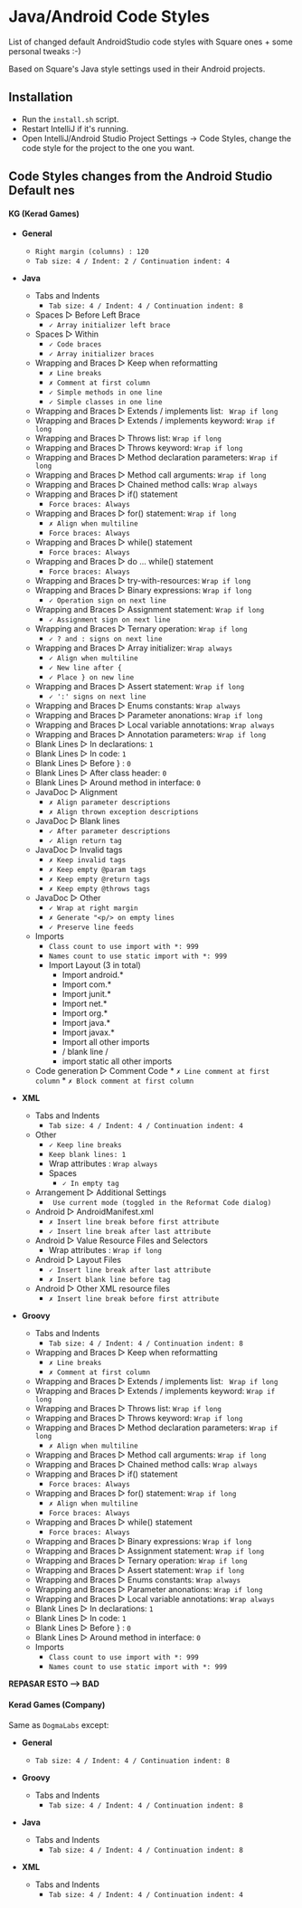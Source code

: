 Java/Android Code Styles
================

List of changed default AndroidStudio code styles with Square ones + some personal tweaks :-)

Based on Square's Java style settings used in their Android projects.

Installation
------------
* Run the `install.sh` script.
* Restart IntelliJ if it's running.
* Open IntelliJ/Android Studio Project Settings -> Code Styles, change the code style for the
   project to the one you want.

Code Styles changes from the Android Studio __Default__ nes
------------------------------------------------

#### KG (Kerad Games)

* __General__
   * `Right margin (columns) : 120`
   * `Tab size: 4 / Indent: 2 / Continuation indent: 4`

* __Java__
   * Tabs and Indents
      * `Tab size: 4 / Indent: 4 / Continuation indent: 8`
   * Spaces ▻ Before Left Brace 
      * `✓ Array initializer left brace`
   * Spaces ▻ Within
      * `✓ Code braces`
      * `✓ Array initializer braces`
   * Wrapping and Braces ▻ Keep when reformatting
      * `✗ Line breaks`
      * `✗ Comment at first column`
      * `✓ Simple methods in one line`
      * `✓ Simple classes in one line`
   * Wrapping and Braces ▻ Extends / implements list: ` Wrap if long`
   * Wrapping and Braces ▻ Extends / implements keyword: `Wrap if long`
   * Wrapping and Braces ▻ Throws list: `Wrap if long`
   * Wrapping and Braces ▻ Throws keyword: `Wrap if long`
   * Wrapping and Braces ▻ Method declaration parameters: `Wrap if long`
   * Wrapping and Braces ▻ Method call arguments: `Wrap if long`
   * Wrapping and Braces ▻ Chained method calls: `Wrap always`
   * Wrapping and Braces ▻ if() statement
      * `Force braces: Always`
   * Wrapping and Braces ▻ for() statement: `Wrap if long`
      * `✗ Align when multiline`
      * `Force braces: Always`
   * Wrapping and Braces ▻ while() statement
      * `Force braces: Always`
   * Wrapping and Braces ▻ do ... while() statement
      * `Force braces: Always`
   * Wrapping and Braces ▻ try-with-resources: `Wrap if long`
   * Wrapping and Braces ▻ Binary expressions: `Wrap if long`
      * `✓ Operation sign on next line`
   * Wrapping and Braces ▻ Assignment statement: `Wrap if long`
      * `✓ Assignment sign on next line`
   * Wrapping and Braces ▻ Ternary operation: `Wrap if long`
      * `✓ ? and : signs on next line`
   * Wrapping and Braces ▻ Array initializer: `Wrap always`
      * `✓ Align when multiline` 
      * `✓ New line after {`
      * `✓ Place } on new line`
   * Wrapping and Braces ▻ Assert statement: `Wrap if long`
      * `✓ ':' signs on next line`
   * Wrapping and Braces ▻ Enums constants: `Wrap always`
   * Wrapping and Braces ▻ Parameter anonations: `Wrap if long`
   * Wrapping and Braces ▻ Local variable annotations: `Wrap always`
   * Wrapping and Braces ▻ Annotation parameters: `Wrap if long`
   * Blank Lines ▻ In declarations: `1`
   * Blank Lines ▻ In code: `1`
   * Blank Lines ▻ Before } : `0`
   * Blank Lines ▻ After class header: `0`
   * Blank Lines ▻ Around method in interface: `0`
   * JavaDoc ▻ Alignment
      * `✗ Align parameter descriptions`
      * `✗ Align thrown exception descriptions`
   * JavaDoc ▻ Blank lines
      * `✓ After parameter descriptions`
      * `✓ Align return tag`
   * JavaDoc ▻ Invalid tags
      * `✗ Keep invalid tags`
      * `✗ Keep empty @param tags`
      * `✗ Keep empty @return tags`
      * `✗ Keep empty @throws tags`
   * JavaDoc ▻ Other
      * `✓ Wrap at right margin`
      * `✗ Generate "<p/> on empty lines`
      * `✓ Preserve line feeds`
   * Imports
      * `Class count to use import with *: 999`
      * `Names count to use static import with *: 999`
      * Import Layout (3 in total)
         * Import android.*
         * Import com.*
         * Import junit.*
         * Import net.*
         * Import org.*
         * Import java.*
         * Import javax.*
         * Import all other imports
         * / blank line /
         * import static  all other imports
   * Code generation ▻ Comment Code
         * `✗ Line comment at first column`
         * `✗ Block comment at first column`

* __XML__
   * Tabs and Indents
      * `Tab size: 4 / Indent: 4 / Continuation indent: 4`
   * Other
      * `✓ Keep line breaks`
      * `Keep blank lines: 1`
      * Wrap attributes : `Wrap always`
      * Spaces
         * `✓ In empty tag`
   * Arrangement ▻ Additional Settings
      * ` Use current mode (toggled in the Reformat Code dialog)`
   * Android ▻ AndroidManifest.xml
      * `✗ Insert line break before first attribute`
      * `✓ Insert line break after last attribute`
   * Android ▻ Value Resource Files and Selectors
      * Wrap attributes : `Wrap if long`
   * Android ▻ Layout Files
      * `✓ Insert line break after last attribute`
      * `✗ Insert blank line before tag`
   * Android ▻ Other XML resource files
      * `✗ Insert line break before first attribute`

* __Groovy__
   * Tabs and Indents
      * `Tab size: 4 / Indent: 4 / Continuation indent: 8`
   * Wrapping and Braces ▻ Keep when reformatting
      * `✗ Line breaks`
      * `✗ Comment at first column`
   * Wrapping and Braces ▻ Extends / implements list: ` Wrap if long`
   * Wrapping and Braces ▻ Extends / implements keyword: `Wrap if long`
   * Wrapping and Braces ▻ Throws list: `Wrap if long`
   * Wrapping and Braces ▻ Throws keyword: `Wrap if long`
   * Wrapping and Braces ▻ Method declaration parameters: `Wrap if long`
      * `✗ Align when multiline`
   * Wrapping and Braces ▻ Method call arguments: `Wrap if long`
   * Wrapping and Braces ▻ Chained method calls: `Wrap always`
   * Wrapping and Braces ▻ if() statement
      * `Force braces: Always`
   * Wrapping and Braces ▻ for() statement: `Wrap if long`
      * `✗ Align when multiline`
      * `Force braces: Always`
   * Wrapping and Braces ▻ while() statement
      * `Force braces: Always`
   * Wrapping and Braces ▻ Binary expressions: `Wrap if long`
   * Wrapping and Braces ▻ Assignment statement: `Wrap if long`
   * Wrapping and Braces ▻ Ternary operation: `Wrap if long`
   * Wrapping and Braces ▻ Assert statement: `Wrap if long`
   * Wrapping and Braces ▻ Enums constants: `Wrap always`
   * Wrapping and Braces ▻ Parameter anonations: `Wrap if long`
   * Wrapping and Braces ▻ Local variable annotations: `Wrap always`
   * Blank Lines ▻ In declarations: `1`
   * Blank Lines ▻ In code: `1`
   * Blank Lines ▻ Before } : `0`
   * Blank Lines ▻ Around method in interface: `0`
   * Imports
      * `Class count to use import with *: 999`
      * `Names count to use static import with *: 999`



__REPASAR ESTO --> BAD__

#### Kerad Games (Company)

Same as `DogmaLabs` except:

* __General__
   * `Tab size: 4 / Indent: 4 / Continuation indent: 8`
   
* __Groovy__
   * Tabs and Indents
      * `Tab size: 4 / Indent: 4 / Continuation indent: 8`

* __Java__
   * Tabs and Indents
      * `Tab size: 4 / Indent: 4 / Continuation indent: 8`

* __XML__
   * Tabs and Indents
      * `Tab size: 4 / Indent: 4 / Continuation indent: 4`

